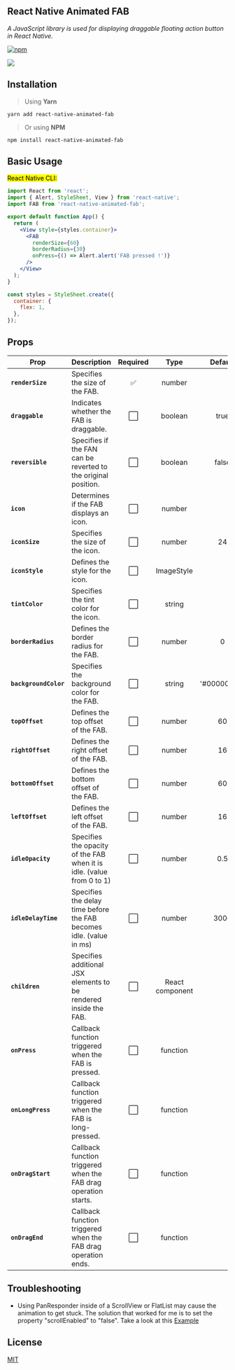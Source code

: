 ## React Native Animated FAB
*A JavaScript library is used for displaying draggable floating action button in React Native.*


[![npm](https://img.shields.io/npm/v/react-native-animated-fab.svg?style=flat-square&color=blue)](https://www.npmjs.com/package/react-native-animated-fab)


<img src="https://github.com/taingoo/react-native-animated-fab/blob/master/example/src/demo.gif">


## Installation

 > Using **Yarn**
 
    yarn add react-native-animated-fab

> Or using **NPM**

    npm install react-native-animated-fab
    
## Basic Usage
<mark>React Native CLI:</mark>

```jsx
import React from 'react';
import { Alert, StyleSheet, View } from 'react-native';
import FAB from 'react-native-animated-fab';

export default function App() {
  return (
    <View style={styles.container}>
      <FAB
        renderSize={60}
        borderRadius={30}
        onPress={() => Alert.alert('FAB pressed !')}
      />
    </View>
  );
}

const styles = StyleSheet.create({
  container: {
    flex: 1,
  },
});
```

## Props

| Prop                         | Description                                            | Required                     | Type           | Default                                   |
| ---------------------------- | -------------------------------------------------------| :----------------------------------------------:| :------------------------------------------:|:------:
| **`renderSize`**                  | Specifies the size of the FAB.                                       | :white_check_mark:           | number         |  
| **`draggable`**           | Indicates whether the FAB is draggable.                    | :white_large_square:         | boolean         | true                               
| **`reversible`**         | Specifies if the FAN can be reverted to the original position.                                   | :white_large_square:         | boolean         | false
| **`icon`**       | Determines if the FAB displays an icon.                                     | :white_large_square:         | number         |   
| **`iconSize`**              | Specifies the size of the icon.                                        | :white_large_square:         | number         | 24     
| **`iconStyle`**           | Defines the style for the icon.                       | :white_large_square:         | ImageStyle         |                           
| **`tintColor`**             | Specifies the tint color for the icon.                                            | :white_large_square:         | string         | 
| **`borderRadius`**            | Defines the border radius for the FAB.                                          | :white_large_square:         | number         | 0  
| **`backgroundColor`**                 | Specifies the background color for the FAB.                                    | :white_large_square:         | string       | '#00000090' 
| **`topOffset`**               | Defines the top offset of the FAB.                        | :white_large_square:         | number         | 60 
| **`rightOffset`**                 | Defines the right offset of the FAB.                     | :white_large_square:         | number        | 16  
| **`bottomOffset`**               | Defines the bottom offset of the FAB.                        | :white_large_square:         | number         | 60 
| **`leftOffset`**                 | Defines the left offset of the FAB.                     | :white_large_square:         | number        | 16   
| **`idleOpacity`**                 | Specifies the opacity of the FAB when it is idle. (value from 0 to 1)                    | :white_large_square:         | number        | 0.5   
| **`idleDelayTime`**                 | Specifies the delay time before the FAB becomes idle. (value in ms)                  | :white_large_square:         | number        | 3000    
| **`children`**                 |  Specifies additional JSX elements to be rendered inside the FAB.                   | :white_large_square:         | React component        |     
| **`onPress`**            | Callback function triggered when the FAB is pressed.                                   | :white_large_square:         | function      | 
| **`onLongPress`**            | Callback function triggered when the FAB is long-pressed.                              | :white_large_square:         | function     |
| **`onDragStart`**            | Callback function triggered when the FAB drag operation starts.                               | :white_large_square:         | function     |
| **`onDragEnd`**            | Callback function triggered when the FAB drag operation ends.                            | :white_large_square:         | function     |


## Troubleshooting
- Using PanResponder inside of a ScrollView or FlatList may cause the animation to get stuck. The solution that worked for me is to set the property "scrollEnabled" to "false". Take a look at this [Example](https://github.com/taingoo/react-native-animated-fab/blob/master/example/src/App.tsx)

## License

[MIT](https://github.com/taingoo/react-native-animated-fab/blob/master/LICENSE)